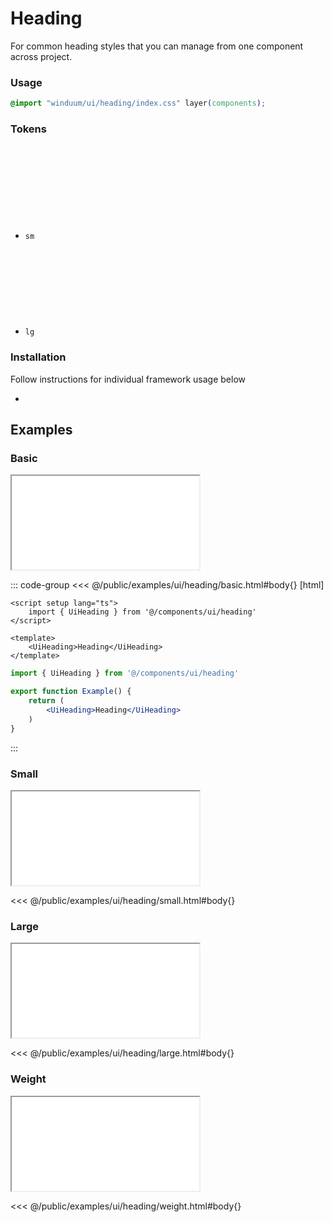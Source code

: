# Heading
For common heading styles that you can manage from one component across project.

<ViewSourceGh href="https://github.com/winduum/winduum/blob/main/src/ui/heading" />

### Usage

```css
@import "winduum/ui/heading/index.css" layer(components);
```

### Tokens

* `sm` <a href="https://github.com/winduum/winduum/blob/main/src/ui/heading/sm.css" target="_blank" rel="noreferrer" class="winduum-gh-link"><svg><use href="#icon-gh" /></svg></a>
* `lg` <a href="https://github.com/winduum/winduum/blob/main/src/ui/heading/lg.css" target="_blank" rel="noreferrer" class="winduum-gh-link"><svg><use href="#icon-gh" /></svg></a>

### Installation
Follow instructions for individual framework usage below

* <LinkGh name="winduum" url="https://github.com/winduum/winduum/blob/main/src/ui/heading" />

## Examples

### Basic

<iframe onload="this.style.visibility = 'visible';" src="/examples/ui/heading/basic.html"></iframe>

::: code-group
<<< @/public/examples/ui/heading/basic.html#body{} [html]
```vue
<script setup lang="ts">
    import { UiHeading } from '@/components/ui/heading'
</script>

<template>
    <UiHeading>Heading</UiHeading>
</template>
```
```jsx
import { UiHeading } from '@/components/ui/heading'

export function Example() {
    return (
        <UiHeading>Heading</UiHeading>
    )
}
```
:::

### Small

<iframe onload="this.style.visibility = 'visible';" src="/examples/ui/heading/small.html"></iframe>

<<< @/public/examples/ui/heading/small.html#body{}

### Large

<iframe onload="this.style.visibility = 'visible';" src="/examples/ui/heading/large.html"></iframe>

<<< @/public/examples/ui/heading/large.html#body{}

### Weight

<iframe onload="this.style.visibility = 'visible';" src="/examples/ui/heading/weight.html"></iframe>

<<< @/public/examples/ui/heading/weight.html#body{}
